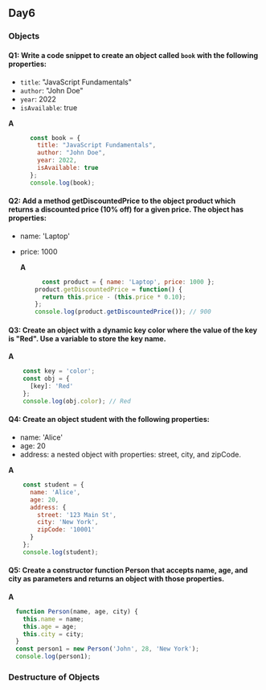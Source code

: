 ## Day6

### Objects

   #### **Q1:** Write a code snippet to create an object called `book` with the following properties:
      
   - `title`: "JavaScript Fundamentals"
   - `author`: "John Doe"
   - `year`: 2022
   - `isAvailable`: true
     
   **A**
   
   ```javascript
         const book = {
           title: "JavaScript Fundamentals",
           author: "John Doe",
           year: 2022,
           isAvailable: true
         };
         console.log(book);
   ````
   
   #### **Q2:** Add a method getDiscountedPrice to the object product which returns a discounted price (10% off) for a given price. The object has properties:
   - name: 'Laptop'
   - price: 1000

     **A**

     ```js
           const product = { name: 'Laptop', price: 1000 };
         product.getDiscountedPrice = function() {
           return this.price - (this.price * 0.10);
         };
         console.log(product.getDiscountedPrice()); // 900

     ```
   
   #### **Q3:** Create an object with a dynamic key color where the value of the key is "Red". Use a variable to store the key name.
   
   **A**
    
   ```js
       const key = 'color';
       const obj = {
         [key]: 'Red'
       };
       console.log(obj.color); // Red
   ```
  
   #### **Q4:** Create an object student with the following properties:
   - name: 'Alice'
   - age: 20
   - address: a nested object with properties: street, city, and zipCode.
   
   **A**
   
   ```js
       const student = {
         name: 'Alice',
         age: 20,
         address: {
           street: '123 Main St',
           city: 'New York',
           zipCode: '10001'
         }
       };
       console.log(student);
   ```
   #### **Q5:** Create a constructor function Person that accepts name, age, and city as parameters and returns an object with those properties.
   
   **A**
     
   ````js
     function Person(name, age, city) {
       this.name = name;
       this.age = age;
       this.city = city;
     }
     const person1 = new Person('John', 28, 'New York');
     console.log(person1);
   
 ````

### Destructure of Objects
